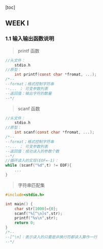 [toc]

## WEEK Ⅰ

### 1.1 输入输出函数说明

> printf 函数

```C
//头文件：
	stdio.h
//原型：
    int printf(const char *fromat, ...);
/*--
--format；格式控制字符串
--... ； 可变参数列表
--返回值：输出字符的数量
--*/
```

>scanf 函数

```c
//头文件：
	stdio.h
//原型：
    int scanf(const char *fromat, ...);
/*--
--format；格式控制字符串
--... ； 可变参数列表
--返回值：成功读入的参数个数
--*/
//循环读入的实现(EOF=-1)：
while (scanf("%d",t) != EOF){
    ...
}
```

>字符串匹配集

```c
#include<stdio.h>

int main() {
    char str[1000]={0};
    scanf("%[^\n]s",str);
    printf("%s\n",str);
    return 0;
}
/*--
--[^\n]：表示读入的只要是非换行符都读入算作一行
--*/
```

